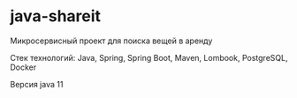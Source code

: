 # java-shareit
Микросервисный проект для поиска вещей в аренду

Стек технологий: Java, Spring, Spring Boot, Maven, Lombook, PostgreSQL, Docker

Версия java 11

